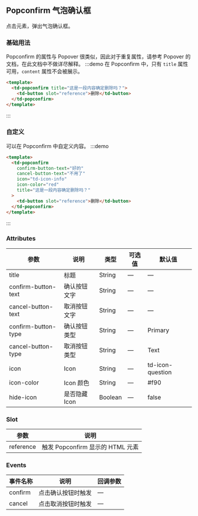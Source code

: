 ## Popconfirm 气泡确认框

点击元素，弹出气泡确认框。

### 基础用法

Popconfirm 的属性与 Popover 很类似，因此对于重复属性，请参考 Popover 的文档，在此文档中不做详尽解释。
:::demo 在 Popconfirm 中，只有 `title` 属性可用，`content` 属性不会被展示。

```html
<template>
  <td-popconfirm title="这是一段内容确定删除吗？">
    <td-button slot="reference">删除</td-button>
  </td-popconfirm>
</template>
```

:::

### 自定义

可以在 Popconfirm 中自定义内容。
:::demo

```html
<template>
  <td-popconfirm
    confirm-button-text="好的"
    cancel-button-text="不用了"
    icon="td-icon-info"
    icon-color="red"
    title="这是一段内容确定删除吗？"
  >
    <td-button slot="reference">删除</td-button>
  </td-popconfirm>
</template>
```

:::

### Attributes

| 参数                | 说明          | 类型    | 可选值 | 默认值           |
| ------------------- | ------------- | ------- | ------ | ---------------- |
| title               | 标题          | String  | —      | —                |
| confirm-button-text | 确认按钮文字  | String  | —      | —                |
| cancel-button-text  | 取消按钮文字  | String  | —      | —                |
| confirm-button-type | 确认按钮类型  | String  | —      | Primary          |
| cancel-button-type  | 取消按钮类型  | String  | —      | Text             |
| icon                | Icon          | String  | —      | td-icon-question |
| icon-color          | Icon 颜色     | String  | —      | #f90             |
| hide-icon           | 是否隐藏 Icon | Boolean | —      | false            |

### Slot

| 参数      | 说明                             |
| --------- | -------------------------------- |
| reference | 触发 Popconfirm 显示的 HTML 元素 |

### Events

| 事件名称 | 说明               | 回调参数 |
| -------- | ------------------ | -------- |
| confirm  | 点击确认按钮时触发 | —        |
| cancel   | 点击取消按钮时触发 | —        |
